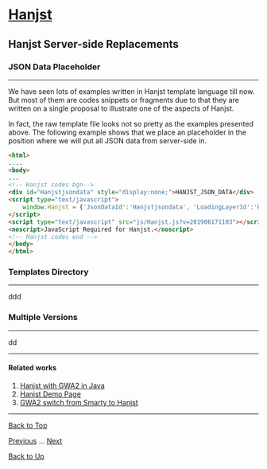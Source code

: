 # [Hanjst](/hanjst/index)
## Hanjst Server-side Replacements
### JSON Data Placeholder
---
We have seen lots of examples written in Hanjst template language till now. But most of them are codes snippets or fragments due to that they are written on a single proposal to illustrate one of the aspects of Hanjst.

In fact, the raw template file looks not so pretty as the examples presented above.
The following example shows that we place an placeholder in the position where we will put all JSON data from server-side in.

```html
<html>
....
<body>
...
<!-- Hanjst codes bgn-->
<div id="Hanjstjsondata" style="display:none;">HANJST_JSON_DATA</div>
<script type="text/javascript">
    window.Hanjst = {'JsonDataId':'Hanjstjsondata', 'LoadingLayerId':'Hanjstloading', 'IsDebug': false}; // optional
</script>
<script type="text/javascript" src="js/Hanjst.js?v=201906171103"></script>
<noscript>JavaScript Required for Hanjst.</noscript>
<!-- Hanjst codes end -->
</body>
</html>
```
  

### Templates Directory
---
ddd


### Multiple Versions
---

dd

---

#### Related works

1. [Hanjst with GWA2 in Java](https://github.com/wadelau/GWA2/tree/master/java)
2. [Hanjst Demo Page](https://ufqi.com/dev/hanjst/)
3. [GWA2 switch from Smarty to Hanjst](https://ufqi.com/blog/gwa2-8-years-with-smarty-to-hanjst/)

---

[Back to Top](/hanjst/hanjst-function-replacement)

[Previous](./hanjst-class) ... [Next](./)

[Back to Up](/hanjst/index)

<!--stackedit_data:
eyJoaXN0b3J5IjpbLTEyNDg4OTE0MDcsMTU2NjgxMDcxNywtOD
I2NjE3MDc0XX0=
-->